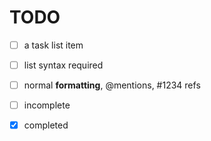 
TODO
=========
- [ ] a task list item
- [ ] list syntax required
- [ ] normal **formatting**, @mentions, #1234 refs
- [ ] incomplete
- [x] completed

